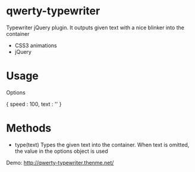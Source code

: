 # qwerty-typewriter
Typewriter jQuery plugin. It outputs given text with a nice blinker into the container

- CSS3 animations
- jQuery

# Usage

<div id="typewriter></div>

var qtyper = $('#typewriter').qtyper(options);

qtyper.type()

# Options

{
  speed : 100,
  text : ''
}

# Methods

- type(text) 
Types the given text into the container. When text is omitted, the value in the options object is used

Demo:
http://qwerty-typewriter.thenme.net/
